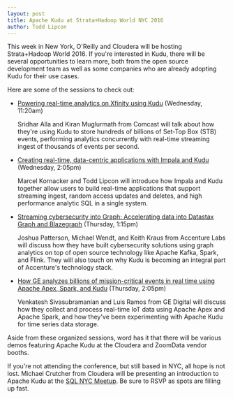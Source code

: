 ```yaml
---
layout: post
title: Apache Kudu at Strata+Hadoop World NYC 2016
author: Todd Lipcon
---
```

This week in New York, O'Reilly and Cloudera will be hosting Strata+Hadoop World
2016. If you're interested in Kudu, there will be several opportunities to
learn more, both from the open source development team as well as some companies
who are already adopting Kudu for their use cases.
<!--more-->
Here are some of the sessions to check out:

* [Powering real-time analytics on Xfinity using Kudu](http://conferences.oreilly.com/strata/hadoop-big-data-ny/public/schedule/detail/52146) (Wednesday, 11:20am)

  Sridhar Alla and Kiran Muglurmath from Comcast will talk about how they're using
  Kudu to store hundreds of billions of Set-Top Box (STB) events, performing
  analytics concurrently with real-time streaming ingest of thousands of events
  per second.

* [Creating real-time, data-centric applications with Impala and Kudu](http://conferences.oreilly.com/strata/hadoop-big-data-ny/public/schedule/detail/52248) (Wednesday, 2:05pm)

  Marcel Kornacker and Todd Lipcon will introduce how Impala and Kudu together
  allow users to build real-time applications that support streaming ingest,
  random access updates and deletes, and high performance analytic SQL in
  a single system.

* [Streaming cybersecurity into Graph: Accelerating data into Datastax Graph and Blazegraph](http://conferences.oreilly.com/strata/hadoop-big-data-ny/public/schedule/detail/52168) (Thursday, 1:15pm)

  Joshua Patterson, Michael Wendt, and Keith Kraus from Accenture Labs will discuss
  how they have built cybersecurity solutions using graph analytics on top of open
  source technology like Apache Kafka, Spark, and Flink. They will also touch on
  why Kudu is becoming an integral part of Accenture's technology stack.


* [How GE analyzes billions of mission-critical events in real time using Apache Apex, Spark, and Kudu](http://conferences.oreilly.com/strata/hadoop-big-data-ny/public/schedule/detail/52050) (Thursday, 2:05pm)

  Venkatesh Sivasubramanian and Luis Ramos from GE Digital will discuss how they
  collect and process real-time IoT data using Apache Apex and Apache Spark, and
  how they've been experimenting with Apache Kudu for time series data storage.

Aside from these organized sessions, word has it that there will be various demos
featuring Apache Kudu at the Cloudera and ZoomData vendor booths.

If you're not attending the conference, but still based in NYC, all hope is
not lost. Michael Crutcher from Cloudera will be presenting an introduction
to Apache Kudu at the [SQL NYC Meetup](http://www.meetup.com/mysqlnyc/events/233599664/).
Be sure to RSVP as spots are filling up fast.
